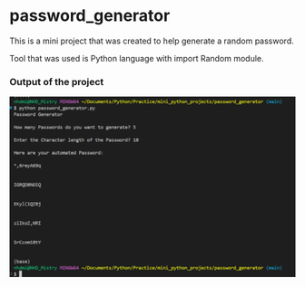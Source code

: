 # password_generator
This is a mini project that was created to help generate a random password.

Tool that was used is Python language with import Random module.

### Output of the project

![](pg_output_result.png)
